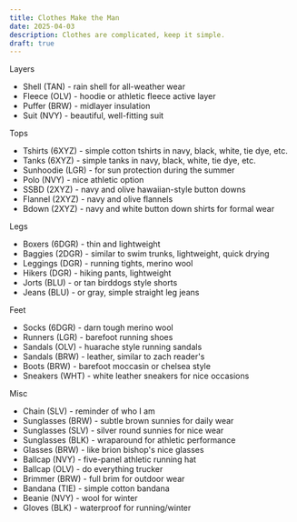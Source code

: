 ```yaml
---
title: Clothes Make the Man
date: 2025-04-03
description: Clothes are complicated, keep it simple.
draft: true
---
```




Layers
- Shell (TAN) - rain shell for all-weather wear
- Fleece (OLV) - hoodie or athletic fleece active layer
- Puffer (BRW) - midlayer insulation
- Suit (NVY) - beautiful, well-fitting suit

Tops
- Tshirts (6XYZ) - simple cotton tshirts in navy, black, white, tie dye, etc.
- Tanks (6XYZ) - simple tanks in navy, black, white, tie dye, etc.
- Sunhoodie (LGR) - for sun protection during the summer
- Polo (NVY) - nice athletic option
- SSBD (2XYZ) - navy and olive hawaiian-style button downs
- Flannel (2XYZ) - navy and olive flannels
- Bdown (2XYZ) - navy and white button down shirts for formal wear

Legs
- Boxers (6DGR) - thin and lightweight
- Baggies (2DGR) - similar to swim trunks, lightweight, quick drying
- Leggings (DGR) - running tights, merino wool
- Hikers (DGR) - hiking pants, lightweight
- Jorts (BLU) - or tan birddogs style shorts
- Jeans (BLU) - or gray, simple straight leg jeans

Feet
- Socks (6DGR) - darn tough merino wool
- Runners (LGR) - barefoot running shoes
- Sandals (OLV) - huarache style running sandals
- Sandals (BRW) - leather, similar to zach reader's
- Boots (BRW) - barefoot moccasin or chelsea style
- Sneakers (WHT) - white leather sneakers for nice occasions

Misc
- Chain (SLV) - reminder of who I am
- Sunglasses (BRW) - subtle brown sunnies for daily wear
- Sunglasses (SLV) - silver round sunnies for nice wear
- Sunglasses (BLK) - wraparound for athletic performance
- Glasses (BRW) - like brion bishop's nice glasses
- Ballcap (NVY) - five-panel athletic running hat
- Ballcap (OLV) - do everything trucker
- Brimmer (BRW) - full brim for outdoor wear
- Bandana (TIE) - simple cotton bandana
- Beanie (NVY) - wool for winter
- Gloves (BLK) - waterproof for running/winter


